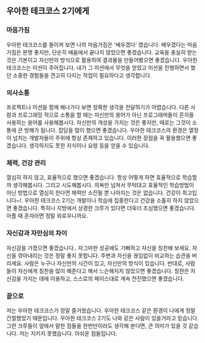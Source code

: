 ## 우아한 테크코스 2기에게

### 마음가짐
우아한 테크코스를 돌이켜 보면 나의 마음가짐은 '배우겠다' 였습니다. 배우겠다는 마음가짐은 분명 좋지만, 단순히 배움에서 끝나지 않았으면 좋겠습니다. 
교육을 충실히 받는 것은 기본이고 자신만의 방식으로 활용하여 결과물을 만들어봤으면 좋겠습니다. 우아한 테크코스는 미션이 주어집니다. 내가 그 미션에서 무엇을 얻었고 미션을 진행하면서 했던 소중한 경험들을 견고히 다지는 작업이 필요하다고 생각합니다. 

### 의사소통
프로젝트나 미션을 함께 해나가다 보면 정확한 생각을 전달하기가 어렵습니다. 다른 사람과 프로그래밍 적으로 소통을 할 때는 자신만의 용어가 아닌 프로그래머들이 흔히들 사용하는 용어를 사용해봅시다. 자신만의 개성을 가지는 것은 좋지만, 때로는 그것이 소통에 큰 방해가 됩니다. 잡담을 많이 했으면 좋겠습니다. 우아한 테크코스의 환경은 열정이 넘치는 개발자들이 주위에 항상 존재하고 있습니다. 이러한 장점을 꼭 활용했으면 좋겠습니다. 생각하지도 못한 지식이나 요령 등을 얻을 수 있습니다. 

### 체력, 건강 관리
열심히 하지 않고, 효율적으로 했으면 좋겠습니다. 항상 어떻게 하면 효율적으로 학습할까 생각해봅시다. 그리고 시도해봅시다. 의욕만 넘쳐서 무턱대고 효율적인 학습방법이 아닌 방법으로 열심히 한다면 체력만 소진될 뿐 나아지는 것은 없습니다. 건강이 최고입니다~!. 우아한 테크코스 2기는 개발이나 학습에 집중한다고 건강을 소홀히 하지 않았으면 좋겠습니다. 특히나 지방에서 상경한 크루가 있다면 더욱더 조심했으면 좋겠습니다. 아플 때 혼자라면 정말 외로우니까요.

### 자신감과 자만심의 차이
자신감을 가졌으면 좋겠습니다.. 자그마한 성공에도 기뻐하고 자신을 칭찬해 보세요. 자신을 깎아내리는 것은 정말 좋지 못합니다. 주변과 자신을 끊임없이 비교하는 습관을 버리세요. 사람은 누구나 자신만의 시간이 있고, 자신만의 방식이 있습니다. 반대로, 사람들이 자신에게 칭찬을 많이 해준다고 해서 느슨해지지 않았으면 좋겠습니다. 칭찬은 자신감을 가지는 데에 이용하고, 스스로의 페이스대로 계속 전진했으면 좋겠습니다.

### 끝으로 
저는 우아한 테크코스가 정말 즐거웠습니다. 우아한 테크코스 같은 환경이 나에게 정말 간절했었기 때문입니다. 우아한 테크코스 2기도 나와 같은 사람이 있을거라고 믿습니다. 그런 크루들이 앞에서 말한 점들을 한번만이라도 생각해 본다면, 큰 의미가 있을 것 같습니다. 저는 지키지 못했습니다. 아쉬운 점들입니다. 